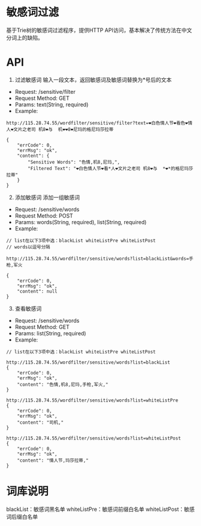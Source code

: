 
# 敏感词过滤 
基于Trie树的敏感词过滤程序，提供HTTP API访问，基本解决了传统方法在中文分词上的缺陷。

# API 
1. 过滤敏感词 
输入一段文本，返回敏感词及敏感词替换为*号后的文本
- Request: /sensitive/filter
- Request Method: GET
- Params: text(String, required)
- Example:
```
http://115.28.74.55/wordfilter/sensitive/filter?text=❤白色情人节❤看色❤情人❤文片之老司 机8❤与  机❤❤8❤尼玛的格尼玛莎拉蒂

{
    "errCode": 0,
    "errMsg": "ok",
    "content": {
        "Sensitive Words": "色情,机8,尼玛,",
        "Filtered Text": "❤白色情人节❤看*人❤文片之老司 机8❤与  *❤*的格尼玛莎拉蒂"
    }
}
```

2. 添加敏感词 
添加一组敏感词 
- Request: /sensitive/words
- Request Method: POST
- Params: words(String, required), list(String, required)
- Example:
``` 
// list在以下3项中选：blackList whiteListPre whiteListPost
// words以逗号分隔

http://115.28.74.55/wordfilter/sensitive/words?list=blackList&words=手枪,军火

{
    "errCode": 0,
    "errMsg": "ok",
    "content": null
}
```

3. 查看敏感词 
- Request: /sensitive/words
- Request Method: GET
- Params: list(String, required)
- Example:
``` 
// list在以下3项中选：blackList whiteListPre whiteListPost

http://115.28.74.55/wordfilter/sensitive/words?list=blackList
{
    "errCode": 0,
    "errMsg": "ok",
    "content": "色情,机8,尼玛,手枪,军火,"
}

http://115.28.74.55/wordfilter/sensitive/words?list=whiteListPre
{
    "errCode": 0,
    "errMsg": "ok",
    "content": "司机,"
}

http://115.28.74.55/wordfilter/sensitive/words?list=whiteListPost
{
    "errCode": 0,
    "errMsg": "ok",
    "content": "情人节,玛莎拉蒂,"
}
```

# 词库说明 
blackList：敏感词黑名单
whiteListPre：敏感词前缀白名单
whiteListPost：敏感词后缀白名单